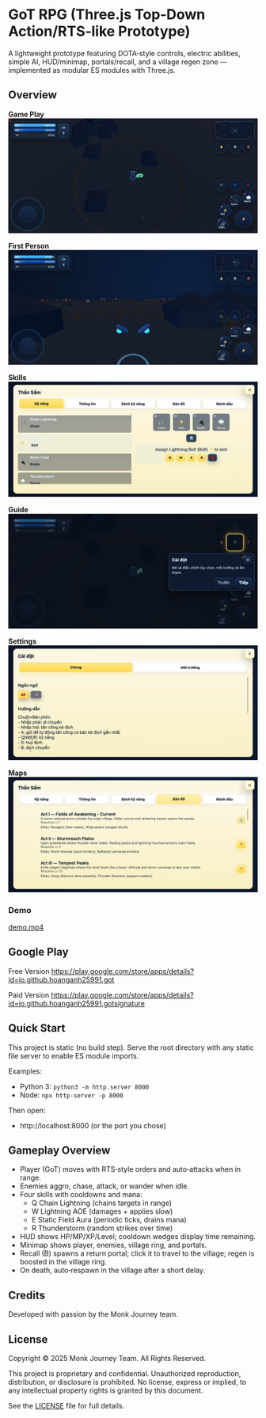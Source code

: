 # GoT RPG (Three.js Top‑Down Action/RTS‑like Prototype)

A lightweight prototype featuring DOTA‑style controls, electric abilities, simple AI, HUD/minimap, portals/recall, and a village regen zone — implemented as modular ES modules with Three.js.

## Overview

**Game Play**
![guide](./images/got-game-play.jpeg)

**First Person**
![guide](./images/got-first-person.jpeg)

**Skills**
![guide](./images/got-skills.jpeg)

**Guide**
![guide](./images/got-guide.jpeg)

**Settings**
![guide](./images/got-settings.jpeg)

**Maps**
![guide](./images/got-maps.jpeg)

### Demo

[demo.mp4](demo.mp4)

## Google Play

Free Version
https://play.google.com/store/apps/details?id=io.github.hoanganh25991.got

Paid Version
https://play.google.com/store/apps/details?id=io.github.hoanganh25991.gotsignature

## Quick Start

This project is static (no build step). Serve the root directory with any static file server to enable ES module imports.

Examples:
- Python 3: `python3 -m http.server 8000`
- Node: `npx http-server -p 8000`

Then open:
- http://localhost:8000 (or the port you chose)

## Gameplay Overview

- Player (GoT) moves with RTS‑style orders and auto‑attacks when in range.
- Enemies aggro, chase, attack, or wander when idle.
- Four skills with cooldowns and mana:
  - Q Chain Lightning (chains targets in range)
  - W Lightning AOE (damages + applies slow)
  - E Static Field Aura (periodic ticks, drains mana)
  - R Thunderstorm (random strikes over time)
- HUD shows HP/MP/XP/Level; cooldown wedges display time remaining.
- Minimap shows player, enemies, village ring, and portals.
- Recall (B) spawns a return portal; click it to travel to the village; regen is boosted in the village ring.
- On death, auto‑respawn in the village after a short delay.

## Credits

Developed with passion by the Monk Journey team.

## License

Copyright © 2025 Monk Journey Team. All Rights Reserved.

This project is proprietary and confidential. Unauthorized reproduction, distribution, or disclosure is prohibited. No license, express or implied, to any intellectual property rights is granted by this document.

See the [LICENSE](LICENSE) file for full details.
